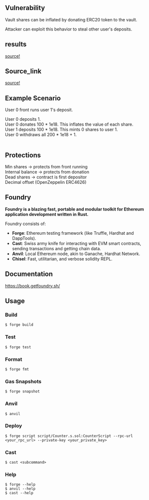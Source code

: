 ## Vulnerability
Vault shares can be inflated by donating ERC20 token to the vault.

Attacker can exploit this behavior to steal other user's deposits.

## results
[source!](results.png)


## Source_link 
[source!](https://solidity-by-example.org/hacks/vault-inflation/)


## Example Scenario
User 0 front runs user 1's deposit.

User 0 deposits 1. <br>
User 0 donates 100 * 1e18. This inflates the value of each share.<br>
User 1 deposits 100 * 1e18. This mints 0 shares to user 1.<br>
User 0 withdraws all 200 * 1e18 + 1.<br>
<br>

## Protections
Min shares -> protects from front running<br>
Internal balance -> protects from donation<br>
Dead shares -> contract is first depositor<br>
Decimal offset (OpenZeppelin ERC4626)<br>

## Foundry

**Foundry is a blazing fast, portable and modular toolkit for Ethereum application development written in Rust.**

Foundry consists of:

-   **Forge**: Ethereum testing framework (like Truffle, Hardhat and DappTools).
-   **Cast**: Swiss army knife for interacting with EVM smart contracts, sending transactions and getting chain data.
-   **Anvil**: Local Ethereum node, akin to Ganache, Hardhat Network.
-   **Chisel**: Fast, utilitarian, and verbose solidity REPL.

## Documentation

https://book.getfoundry.sh/

## Usage

### Build

```shell
$ forge build
```

### Test

```shell
$ forge test
```

### Format

```shell
$ forge fmt
```

### Gas Snapshots

```shell
$ forge snapshot
```

### Anvil

```shell
$ anvil
```

### Deploy

```shell
$ forge script script/Counter.s.sol:CounterScript --rpc-url <your_rpc_url> --private-key <your_private_key>
```

### Cast

```shell
$ cast <subcommand>
```

### Help

```shell
$ forge --help
$ anvil --help
$ cast --help
```
